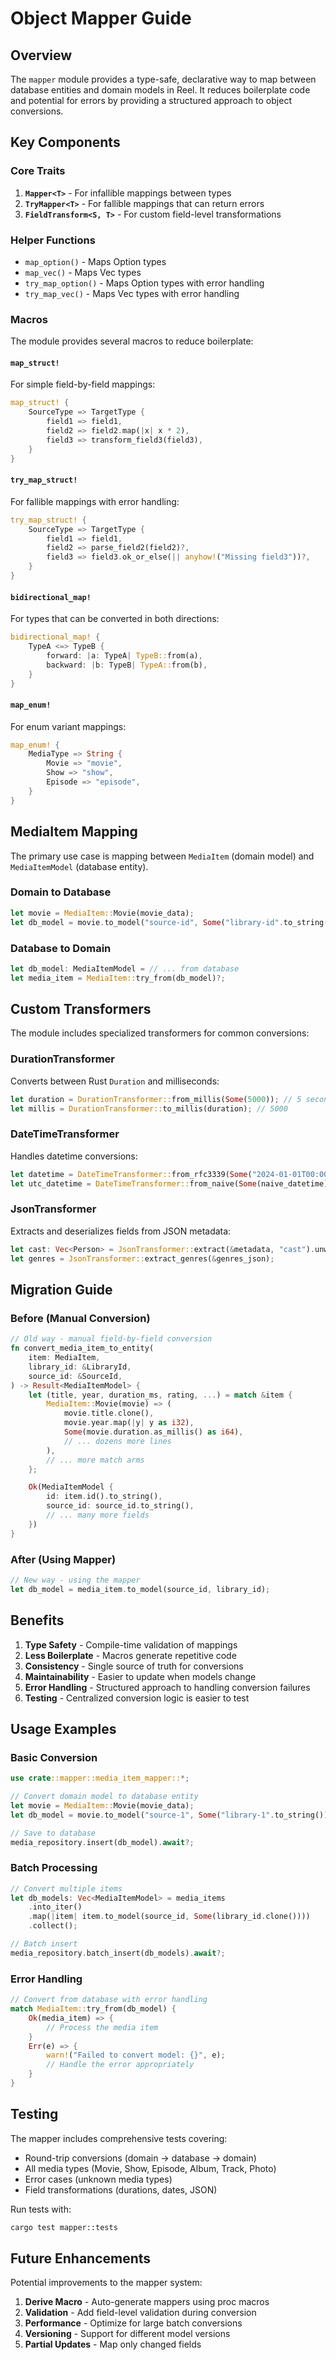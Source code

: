 # Object Mapper Guide

## Overview

The `mapper` module provides a type-safe, declarative way to map between database entities and domain models in Reel. It reduces boilerplate code and potential for errors by providing a structured approach to object conversions.

## Key Components

### Core Traits

1. **`Mapper<T>`** - For infallible mappings between types
2. **`TryMapper<T>`** - For fallible mappings that can return errors
3. **`FieldTransform<S, T>`** - For custom field-level transformations

### Helper Functions

- `map_option()` - Maps Option types
- `map_vec()` - Maps Vec types
- `try_map_option()` - Maps Option types with error handling
- `try_map_vec()` - Maps Vec types with error handling

### Macros

The module provides several macros to reduce boilerplate:

#### `map_struct!`

For simple field-by-field mappings:

```rust
map_struct! {
    SourceType => TargetType {
        field1 => field1,
        field2 => field2.map(|x| x * 2),
        field3 => transform_field3(field3),
    }
}
```

#### `try_map_struct!`

For fallible mappings with error handling:

```rust
try_map_struct! {
    SourceType => TargetType {
        field1 => field1,
        field2 => parse_field2(field2)?,
        field3 => field3.ok_or_else(|| anyhow!("Missing field3"))?,
    }
}
```

#### `bidirectional_map!`

For types that can be converted in both directions:

```rust
bidirectional_map! {
    TypeA <=> TypeB {
        forward: |a: TypeA| TypeB::from(a),
        backward: |b: TypeB| TypeA::from(b),
    }
}
```

#### `map_enum!`

For enum variant mappings:

```rust
map_enum! {
    MediaType => String {
        Movie => "movie",
        Show => "show",
        Episode => "episode",
    }
}
```

## MediaItem Mapping

The primary use case is mapping between `MediaItem` (domain model) and `MediaItemModel` (database entity).

### Domain to Database

```rust
let movie = MediaItem::Movie(movie_data);
let db_model = movie.to_model("source-id", Some("library-id".to_string()));
```

### Database to Domain

```rust
let db_model: MediaItemModel = // ... from database
let media_item = MediaItem::try_from(db_model)?;
```

## Custom Transformers

The module includes specialized transformers for common conversions:

### DurationTransformer

Converts between Rust `Duration` and milliseconds:

```rust
let duration = DurationTransformer::from_millis(Some(5000)); // 5 seconds
let millis = DurationTransformer::to_millis(duration); // 5000
```

### DateTimeTransformer

Handles datetime conversions:

```rust
let datetime = DateTimeTransformer::from_rfc3339(Some("2024-01-01T00:00:00Z"));
let utc_datetime = DateTimeTransformer::from_naive(Some(naive_datetime));
```

### JsonTransformer

Extracts and deserializes fields from JSON metadata:

```rust
let cast: Vec<Person> = JsonTransformer::extract(&metadata, "cast").unwrap_or_default();
let genres = JsonTransformer::extract_genres(&genres_json);
```

## Migration Guide

### Before (Manual Conversion)

```rust
// Old way - manual field-by-field conversion
fn convert_media_item_to_entity(
    item: MediaItem,
    library_id: &LibraryId,
    source_id: &SourceId,
) -> Result<MediaItemModel> {
    let (title, year, duration_ms, rating, ...) = match &item {
        MediaItem::Movie(movie) => (
            movie.title.clone(),
            movie.year.map(|y| y as i32),
            Some(movie.duration.as_millis() as i64),
            // ... dozens more lines
        ),
        // ... more match arms
    };

    Ok(MediaItemModel {
        id: item.id().to_string(),
        source_id: source_id.to_string(),
        // ... many more fields
    })
}
```

### After (Using Mapper)

```rust
// New way - using the mapper
let db_model = media_item.to_model(source_id, library_id);
```

## Benefits

1. **Type Safety** - Compile-time validation of mappings
2. **Less Boilerplate** - Macros generate repetitive code
3. **Consistency** - Single source of truth for conversions
4. **Maintainability** - Easier to update when models change
5. **Error Handling** - Structured approach to handling conversion failures
6. **Testing** - Centralized conversion logic is easier to test

## Usage Examples

### Basic Conversion

```rust
use crate::mapper::media_item_mapper::*;

// Convert domain model to database entity
let movie = MediaItem::Movie(movie_data);
let db_model = movie.to_model("source-1", Some("library-1".to_string()));

// Save to database
media_repository.insert(db_model).await?;
```

### Batch Processing

```rust
// Convert multiple items
let db_models: Vec<MediaItemModel> = media_items
    .into_iter()
    .map(|item| item.to_model(source_id, Some(library_id.clone())))
    .collect();

// Batch insert
media_repository.batch_insert(db_models).await?;
```

### Error Handling

```rust
// Convert from database with error handling
match MediaItem::try_from(db_model) {
    Ok(media_item) => {
        // Process the media item
    }
    Err(e) => {
        warn!("Failed to convert model: {}", e);
        // Handle the error appropriately
    }
}
```

## Testing

The mapper includes comprehensive tests covering:

- Round-trip conversions (domain → database → domain)
- All media types (Movie, Show, Episode, Album, Track, Photo)
- Error cases (unknown media types)
- Field transformations (durations, dates, JSON)

Run tests with:

```bash
cargo test mapper::tests
```

## Future Enhancements

Potential improvements to the mapper system:

1. **Derive Macro** - Auto-generate mappers using proc macros
2. **Validation** - Add field-level validation during conversion
3. **Performance** - Optimize for large batch conversions
4. **Versioning** - Support for different model versions
5. **Partial Updates** - Map only changed fields